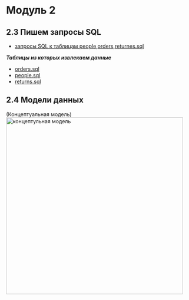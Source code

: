 # Модуль 2
## 2.3 Пишем запросы SQL
- [запросы SQL к таблицам people,orders,returnes.sql](https://github.com/YanaKhusainova/Data-Learn/blob/main/Module%202/2.3%20%D0%B7%D0%B0%D0%BF%D1%80%D0%BE%D1%81%D1%8B%20SQL%20%D0%BA%20%D1%82%D0%B0%D0%B1%D0%BB%D0%B8%D1%86%D0%B0%D0%BC%20people%2Corders%2Creturnes.sql)

***Таблицы из которых извлекаем данные***
- [orders.sql](https://github.com/YanaKhusainova/Data-Learn/blob/main/Module%202/orders.sql)
- [people.sql](https://github.com/YanaKhusainova/Data-Learn/blob/main/Module%202/people.sql)
- [returns.sql](https://github.com/YanaKhusainova/Data-Learn/blob/main/Module%202/returns.sql)

## 2.4 Модели данных
(Концептуальная модель)<img width="480" alt="концептульная модель" src="https://user-images.githubusercontent.com/63101910/147455861-d853843b-a088-4c12-a737-b38fb986e491.png">

